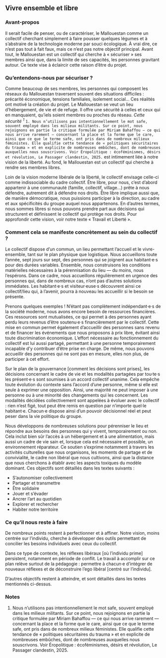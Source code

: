 ## Vivre ensemble et libre

### Avant-propos

Il serait facile de penser, ou de caractériser, le Mallouestan comme un collectif cherchant simplement à faire pousser quelques légumes et à s’abstraire de la technologie moderne par souci écologique. À vrai dire, ce n’est pas tout à fait faux, mais ce n’est pas notre objectif principal. Avant tout, le Mallouestan est un collectif qui cherche à « sécuriser » ses membres ainsi que, dans la limite de ses capacités, les personnes gravitant autour. Ce texte vise à éclaircir cette raison d’être du projet.

### Qu’entendons-nous par sécuriser ?

Comme beaucoup de ses membres, les personnes qui composent les réseaux du Mallouestan traversent souvent des situations difficiles : précarité économique, tensions familiales, isolement social… Ces réalités ont motivé la création du projet. Le Mallouestan se veut un lieu d’hébergement, de vie et de refuge. Il offre une sécurité à celles et ceux qui en manquaient, qu’iels soient membres ou proches du réseau. *Cette sécurité <sup>1</sup>* ```1. Nous n’utilisons pas intentionnellement le mot safe, souvent employé dans les milieux militants. Sur ce point, nous rejoignons en partie la critique formulée par Miriam Bahaffou — ce qui nous arrive rarement — concernant la place et la forme que le care, ainsi que ce que le terme safe, ont pris dans de nombreux milieux féministes. Elle qualifie cette tendance de « politiques sécuritaires du trauma » et en explicite de nombreuses embûches, dont de nombreuses auxquelles nous souscrivons. Voir Éropolitique : écoféminismes, désirs et révolution, Le Passager clandestin, 2025.``` est intimement liée à notre vision de la liberté. Au fond, le Mallouestan est un collectif qui cherche à rendre ses membres libres. 

Loin de la vision moderne libérale de la liberté, le collectif envisage celle-ci comme indissociable du cadre collectif. Être libre, pour nous, c’est d’abord appartenir à une communauté (famille, collectif, village…) prête à nous défendre, autrement dit à défendre nos droits. Être libre implique aussi que, de manière démocratique, nous puissions participer à la direction, au cadre et aux spécificités du groupe auquel nous appartenons. En d’autres termes, nous sommes libres si nous pouvons prendre part aux décisions qui structurent et définissent le collectif qui protège nos droits. Pour approfondir cette vision, voir notre texte « Travail et Liberté ».

### Comment cela se manifeste concrètement au sein du collectif ?

Le collectif dispose d’un commun, un lieu permettant l’accueil et le vivre-ensemble, tant sur le plan physique que logistique. Nous accueillons toute l’année, sept jours sur sept, des personnes qui se joignent aux habitant·e·s pour des durées variables. Ensemble, nous construisons les conditions matérielles nécessaires à la pérennisation du lieu — du moins, nous l’espérons. Dans ce cadre, nous accueillons régulièrement en urgence des personnes qui, dans de nombreux cas, n’ont pas d’autres solutions immédiates. Les habitant·e·s et visiteur·euse·s découvrent ainsi ce collectif/lieu qui, à l’avenir, pourra à nouveau les accueillir si le besoin se présente.

Prenons quelques exemples ! N’étant pas complètement indépendant·e·s de la société moderne, nous avons encore besoin de ressources financières. Ces ressources sont mutualisées, ce qui permet à des personnes ayant perdu leurs revenus d’être soutenu·e·s financièrement par le collectif. Cette mise en commun permet également d’accueillir des personnes sans revenu et de financer les événements que nous proposons à prix libre, évitant ainsi toute discrimination économique. L’effort nécessaire au fonctionnement du collectif est lui aussi partagé, permettant à une personne temporairement incapable d’y contribuer d’être prise en charge. De même, nous pouvons accueillir des personnes qui ne sont pas en mesure, elles non plus, de participer à cet effort.

Sur le plan de la gouvernance [comment les décisions sont prises], les décisions concernant le cadre de vie et les modalités partagées par tou·te·s les présent·e·s sont soumises à un accord collectif unanime. Cela empêche toute évolution du contexte sans l’accord d’une personne, même si elle est seule à exprimer une opposition. Ainsi, une majorité ne peut imposer à une personne ou à une minorité des changements qui les concernent. Les modalités décidées collectivement sont appelées à évoluer avec le collectif : rien n’est figé, tout peut être remis en question par n’importe quel·le habitant·e. Chacun·e dispose ainsi d’un pouvoir décisionnel réel et peut peser dans la vie politique du groupe.

Nous développons de nombreuses solutions pour pérenniser le lieu et répondre aux besoins des personnes qui y vivent, temporairement ou non. Cela inclut bien sûr l’accès à un hébergement et à une alimentation, mais aussi un cadre de vie sain et, lorsque cela est nécessaire et possible, un environnement réparateur. Ce soutien s’exprime notamment à travers les activités culturelles que nous organisons, les moments de partage et de convivialité, le cadre non libéral que nous cultivons, ainsi que la distance que nous cherchons à établir avec les aspects toxiques du modèle dominant. Ces objectifs sont détaillés dans les textes suivants :
- S’autonomiser collectivement  
- Partager et transmettre  
- Être solidaire  
- Jouer et s’évader  
- Ancrer l’art au quotidien  
- Explorer et rechercher  
- Habiter notre territoire  

### Ce qu’il nous reste à faire
De nombreux points restent à perfectionner et à affiner. Notre vision, moins centrée sur l’individu, cherche à développer des outils permettant de concilier les besoins individuels avec ceux du collectif.

Dans ce type de contexte, les réflexes libéraux [où l’individu prime] persistent, notamment en période de conflit. Le travail à accomplir sur ce plan relève surtout de la pédagogie : permettre à chacun·e d’intégrer de nouveaux réflexes et de déconstruire l’ego libéral [centré sur l’individu].

D’autres objectifs restent à atteindre, et sont détaillés dans les textes mentionnés ci-dessus. 

### Notes

1. Nous n’utilisons pas intentionnellement le mot safe, souvent employé dans les milieux militants. Sur ce point, nous rejoignons en partie la critique formulée par Miriam Bahaffou — ce qui nous arrive rarement — concernant la place et la forme que le care, ainsi que ce que le terme safe, ont pris dans de nombreux milieux féministes. Elle qualifie cette tendance de « politiques sécuritaires du trauma » et en explicite de nombreuses embûches, dont de nombreuses auxquelles nous souscrivons. Voir Éropolitique : écoféminismes, désirs et révolution, Le Passager clandestin, 2025.
